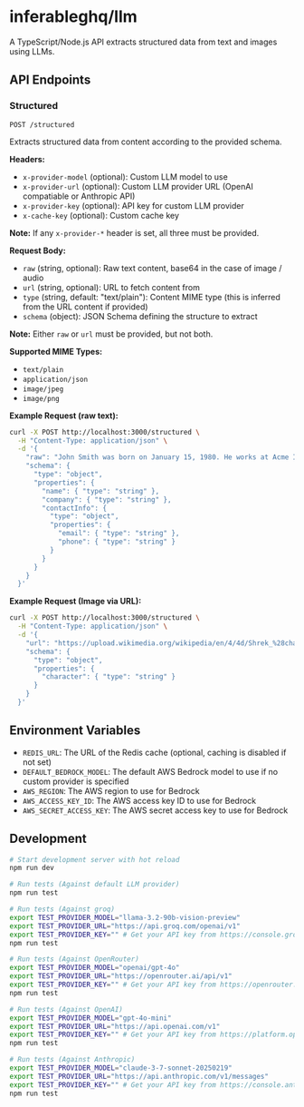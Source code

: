 # inferableghq/llm

A TypeScript/Node.js API extracts structured data from text and images using LLMs.


## API Endpoints

### Structured

```
POST /structured
```

Extracts structured data from content according to the provided schema.

**Headers:**
- `x-provider-model` (optional): Custom LLM model to use
- `x-provider-url` (optional): Custom LLM provider URL (OpenAI compatiable or Anthropic API)
- `x-provider-key` (optional): API key for custom LLM provider
- `x-cache-key` (optional): Custom cache key

**Note:** If any `x-provider-*` header is set, all three must be provided.

**Request Body:**
- `raw` (string, optional): Raw text content, base64 in the case of image / audio
- `url` (string, optional): URL to fetch content from
- `type` (string, default: "text/plain"): Content MIME type (this is inferred from the URL content if provided)
- `schema` (object): JSON Schema defining the structure to extract

**Note:** Either `raw` or `url` must be provided, but not both.

**Supported MIME Types:**
- `text/plain`
- `application/json`
- `image/jpeg`
- `image/png`

**Example Request (raw text):**
```bash
curl -X POST http://localhost:3000/structured \
  -H "Content-Type: application/json" \
  -d '{
    "raw": "John Smith was born on January 15, 1980. He works at Acme Inc. as a Senior Engineer and can be reached at john.smith@example.com or by phone at (555) 123-4567.",
    "schema": {
      "type": "object",
      "properties": {
        "name": { "type": "string" },
        "company": { "type": "string" },
        "contactInfo": {
          "type": "object",
          "properties": {
            "email": { "type": "string" },
            "phone": { "type": "string" }
          }
        }
      }
    }
  }'
```

**Example Request (Image via URL):**
```bash
curl -X POST http://localhost:3000/structured \
  -H "Content-Type: application/json" \
  -d '{
    "url": "https://upload.wikimedia.org/wikipedia/en/4/4d/Shrek_%28character%29.png",
    "schema": {
      "type": "object",
      "properties": {
        "character": { "type": "string" }
      }
    }
  }'
```

## Environment Variables

- `REDIS_URL`: The URL of the Redis cache (optional, caching is disabled if not set)
- `DEFAULT_BEDROCK_MODEL`: The default AWS Bedrock model to use if no custom provider is specified
- `AWS_REGION`: The AWS region to use for Bedrock
- `AWS_ACCESS_KEY_ID`: The AWS access key ID to use for Bedrock
- `AWS_SECRET_ACCESS_KEY`: The AWS secret access key to use for Bedrock

## Development

```bash
# Start development server with hot reload
npm run dev

# Run tests (Against default LLM provider)
npm run test

# Run tests (Against groq)
export TEST_PROVIDER_MODEL="llama-3.2-90b-vision-preview"
export TEST_PROVIDER_URL="https://api.groq.com/openai/v1"
export TEST_PROVIDER_KEY="" # Get your API key from https://console.groq.com/
npm run test

# Run tests (Against OpenRouter)
export TEST_PROVIDER_MODEL="openai/gpt-4o"
export TEST_PROVIDER_URL="https://openrouter.ai/api/v1"
export TEST_PROVIDER_KEY="" # Get your API key from https://openrouter.ai
npm run test

# Run tests (Against OpenAI)
export TEST_PROVIDER_MODEL="gpt-4o-mini"
export TEST_PROVIDER_URL="https://api.openai.com/v1"
export TEST_PROVIDER_KEY="" # Get your API key from https://platform.openai.com
npm run test

# Run tests (Against Anthropic)
export TEST_PROVIDER_MODEL="claude-3-7-sonnet-20250219"
export TEST_PROVIDER_URL="https://api.anthropic.com/v1/messages"
export TEST_PROVIDER_KEY="" # Get your API key from https://console.anthropic.com
npm run test
```

